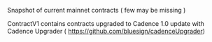 Snapshot of current mainnet contracts ( few may be missing ) 

ContractV1 contains contracts upgraded to Cadence 1.0 update with Cadence Upgrader ( https://github.com/bluesign/cadenceUpgrader) 

